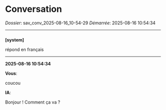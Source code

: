 # Conversation
_Dossier_: sav_conv_2025-08-16_10-54-29
_Démarrée_: 2025-08-16 10:54:34

---

###   
**[system]**


répond en français


---
**2025-08-16 10:54:34**

**Vous**:

coucou

**IA**:

Bonjour ! Comment ça va ?
